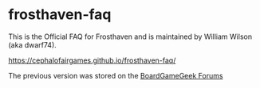 # frosthaven-faq

This is the Official FAQ for Frosthaven and is maintained by William Wilson (aka dwarf74). 

https://cephalofairgames.github.io/frosthaven-faq/

The previous version was stored on the [BoardGameGeek Forums](https://boardgamegeek.com/thread/3001013/official-faq-for-frosthaven-no-rules-questions-ple)